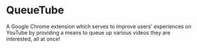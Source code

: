 # QueueTube
A Google Chrome extension which serves to improve users' experiences on YouTube by providing a means to queue up various videos they are interested, all at once!
